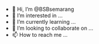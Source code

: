 - 👋 Hi, I’m @BSBsemarang
- 👀 I’m interested in ...
- 🌱 I’m currently learning ...
- 💞️ I’m looking to collaborate on ...
- 📫 How to reach me ...

<!---
BSBsemarang/BSBsemarang is a ✨ special ✨ repository because its `README.md` (this file) appears on your GitHub profile.
You can click the Preview link to take a look at your changes.
--->
